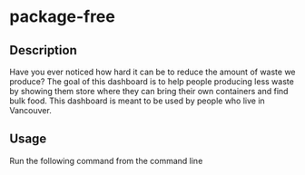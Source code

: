 # package-free

## Description

Have you ever noticed how hard it can be to reduce the amount of waste we produce? The goal of this dashboard is to help people producing less waste by showing them store where they can bring their own containers and find bulk food. This dashboard is meant to be used by people who live in Vancouver. 

## Usage 

Run the following command from the command line 

```{}first 

```
